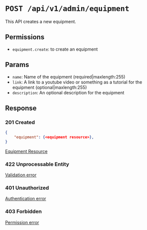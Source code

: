 # `POST /api/v1/admin/equipment`
This API creates a new equipment.


## Permissions

- `equipment.create`: to create an equipment

## Params

- `name`: Name of the equipment (required|maxlength:255)
- `link`: A link to a youtube video or something as a tutorial for the equipment (optional|maxlength:255)
- `description`: An optional description for the equipment

## Response

### 201 Created
```json
{
    "equipment": {<equipment resource>},
}
```

[Equipment Resource](equipment_resource.md)

### 422 Unprocessable Entity
[Validation error](../../_globals/validation-errors.md)

### 401 Unauthorized
[Authentication error](../../_globals/authentication-errors.md)

### 403 Forbidden
[Permission error](../../_globals/permission-errors.md)
